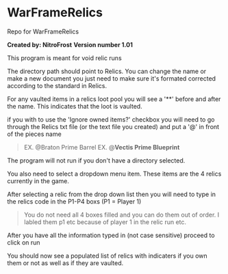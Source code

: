# WarFrameRelics
Repo for WarFrameRelics

**Created by: NitroFrost**
**Version number 1.01**


This program is meant for void relic runs

The directory path should point to Relics. You can change the name or make a new document you just need to make sure it's formated corrected according to the standard in Relics.

For any vaulted items in a relics loot pool you will see a '**' before and after the name. This indicates that the loot is vaulted.

if you with to use the 'Ignore owned items?' checkbox you will need to go through the Relics txt file (or the text file you created) and put a '@' in front of the pieces name
> EX. @Braton Prime Barrel
> EX. @**Vectis Prime Blueprint**

The program will not run if you don't have a directory selected.

You also need to select a dropdown menu item. These items are the 4 relics currently in the game.

After selecting a relic from the drop down list then you will need to type in the relics code in the P1-P4 boxs (P1 = Player 1)
> You do not need all 4 boxes filled and you can do them out of order. I labled them p1 etc because of player 1 in the relic run etc. 

After you have all the information typed in (not case sensitive) proceed to click on run

You should now see a populated list of relics with indicaters if you own them or not as well as if they are vaulted. 
